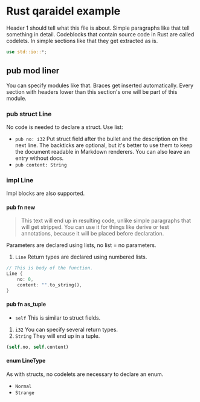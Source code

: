 # Rust qaraidel example

Header 1 should tell what this file is about. Simple paragraphs like that tell
something in detail. Codeblocks that contain source code in Rust are called
codelets. In simple sections like that they get extracted as is.

```rust
use std::io::*;
```
## pub mod liner

You can specify modules like that. Braces get inserted automatically. Every
section with headers lower than this section's one will be part of this
module.

### pub struct Line

No code is needed to declare a struct. Use list:

- `pub no: i32`
  Put struct field after the bullet and the description on the next line. The
  backticks are optional, but it's better to use them to keep the document 
  readable in Markdown renderers. You can also leave an entry without docs.
- `pub content: String`

### impl Line

Impl blocks are also supported. 

#### pub fn new

> This text will end up in resulting code, unlike simple paragraphs that will 
> get stripped. You can use it for things like derive or test annotations, 
> because it will be placed before declaration.

Parameters are declared using lists, no list = no parameters.

1. `Line`
  Return types are declared using numbered lists.

```rust
// This is body of the function.
Line {
    no: 0,
    content: "".to_string(),
}
```

#### pub fn as_tuple

- `self`
  This is similar to struct fields.

1. `i32`
  You can specify several return types.
2. `String`
  They will end up in a tuple.

```rust
(self.no, self.content)
```

#### enum LineType

As with structs, no codelets are necessary to declare an enum.

- `Normal`
- `Strange`
